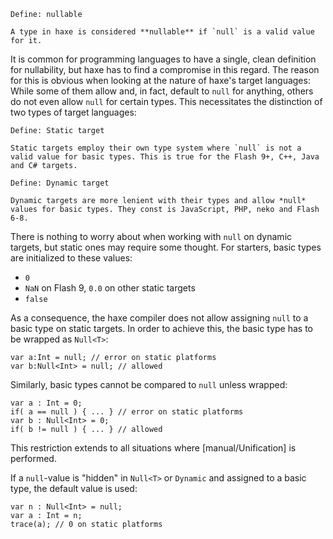 ```
Define: nullable

A type in haxe is considered **nullable** if `null` is a valid value for it.
```

It is common for programming languages to have a single, clean definition for nullability, but haxe has to find a compromise in this regard. The reason for this is obvious when looking at the nature of haxe's target languages: While some of them allow and, in fact, default to `null` for anything, others do not even allow `null` for certain types. This necessitates the distinction of two types of target languages:

```
Define: Static target

Static targets employ their own type system where `null` is not a valid value for basic types. This is true for the Flash 9+, C++, Java and C# targets.
```
```
Define: Dynamic target

Dynamic targets are more lenient with their types and allow *null* values for basic types. They const is JavaScript, PHP, neko and Flash 6-8.
```

There is nothing to worry about when working with `null` on dynamic targets, but static ones may require some thought. For starters, basic types are initialized to these values:



* `0`
* `NaN` on Flash 9, `0.0` on other static targets
* `false`


As a consequence, the haxe compiler does not allow assigning `null` to a basic type on static targets. In order to achieve this, the basic type has to be wrapped as `Null<T>`:

```
var a:Int = null; // error on static platforms
var b:Null<Int> = null; // allowed
```
Similarly, basic types cannot be compared to `null` unless wrapped:

```
var a : Int = 0;
if( a == null ) { ... } // error on static platforms
var b : Null<Int> = 0;
if( b != null ) { ... } // allowed
```
This restriction extends to all situations where [manual/Unification] is performed.

If a `null`-value is "hidden" in `Null<T>` or `Dynamic` and assigned to a basic type, the default value is used:

```
var n : Null<Int> = null;
var a : Int = n;
trace(a); // 0 on static platforms
```